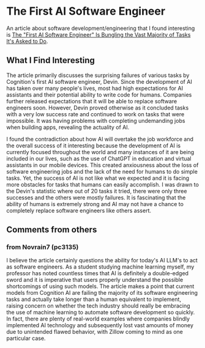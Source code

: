 # The First AI Software Engineer
An article about software development/engineering that I found interesting is [The "First AI Software Engineer" Is Bungling the Vast Majority of Tasks It's Asked to Do](https://futurism.com/first-ai-software-engineer-devin-bungling-tasks).

## What I Find Interesting
The article primarily discusses the surprising failures of various tasks by Cognition's first AI software engineer, Devin. Since the development of AI has taken over many people's lives, most had high expectations for AI assistants and their potential ability to write code for humans. Companies further released expectations that it will be able to replace software engineers soon. However, Devin proved otherwise as it concluded tasks with a very low success rate and continued to work on tasks that were impossible. It was having problems with completing undemanding jobs when building apps, revealing the actuality of AI. 

I found the contradiction about how AI will overtake the job workforce and the overall success of it interesting because the development of AI is currently focused throughout the world and many instances of it are being included in our lives, such as the use of ChatGPT in education and virtual assistants in our mobile devices. This created anxiousness about the loss of software engineering jobs and the lack of the need for humans to do simple tasks. Yet, the success of AI is not like what we expected and it is facing more obstacles for tasks that humans can easily accomplish. I was drawn to the Devin's statistic where out of 20 tasks it tried, there were only three successes and the others were mostly failures. It is fascinating that the ability of humans is extremely strong and AI may not have a chance to completely replace software engineers like others assert. 

## Comments from others 

### from Novrain7 (pc3135)
I believe the article certainly questions the ability for today's AI LLM's to act as software engineers. As a student studying machine learning myself, my professor has noted countless times that AI is definitely a double-edged sword and it is imperative that users properly understand the possible shortcomings of using such models. The article makes a point that current models from Cognition AI are failing the majority of its software engineering tasks and actually take longer than a human equivalent to implement, raising concern on whether the tech industry should really be embracing the use of machine learning to automate software development so quickly. In fact, there are plenty of real-world examples where companies blindly implemented AI technology and subsequently lost vast amounts of money due to unintended flawed behavior, with Zillow coming to mind as one particular case.